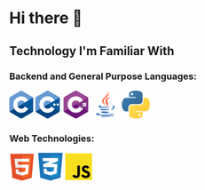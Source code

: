 # Hi there 👋

## Technology I'm Familiar With
### Backend and General Purpose Languages:
<div align="start">
    <img src="img/C.png" height="50px" title="C">
    <img src="img/CPP.png" height="50px" title="C++">
    <img src="img/CSharp.png" height="50px" title="C#">
    <img src="img/Java.png" height="50px" title="Java">
    <img src="img/Python.png" height="50px" title="Python">
</div>

### Web Technologies:
<div align="start">
    <img src="img/HTML.png" height="50px" title="HTML">
    <img src="img/CSS.png" height="50px" title="CSS">
    <img src="img/JS.png" height="50px" title="JS">
</div>
